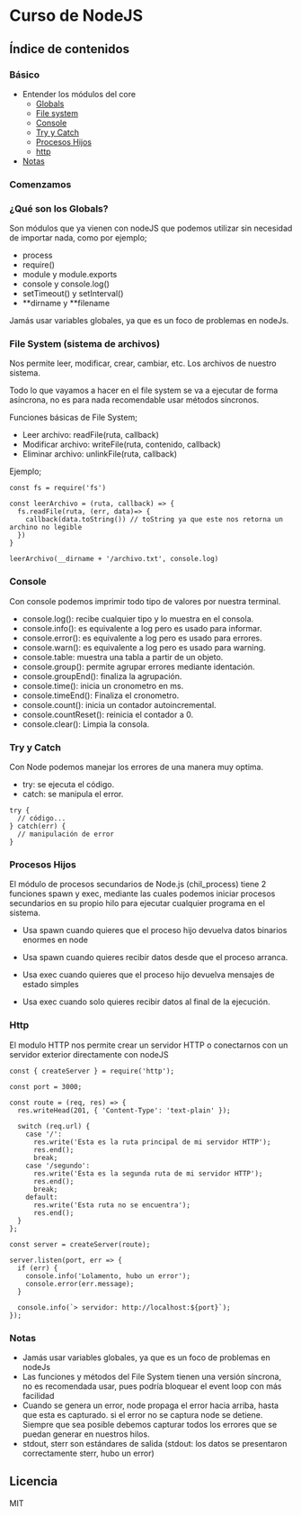 # Curso de NodeJS

## Índice de contenidos

### Básico

- Entender los módulos del core
  - [Globals](#globals)
  - [File system](#file_system)
  - [Console](#console)
  - [Try y Catch](#try_catch)
  - [Procesos Hijos](#procesos_hijos)
  - [http](#http)
- [Notas](#notas)

### Comenzamos

<a name="globals"></a>

### ¿Qué son los Globals?

Son módulos que ya vienen con nodeJS que podemos utilizar sin necesidad de importar nada, como por ejemplo;

- process
- require()
- module y module.exports
- console y console.log()
- setTimeout() y setInterval()
- **dirname y **filename

Jamás usar variables globales, ya que es un foco de problemas en nodeJs.

<a name="file_system"></a>

### File System (sistema de archivos)

Nos permite leer, modificar, crear, cambiar, etc. Los archivos de nuestro sistema.

Todo lo que vayamos a hacer en el file system se va a ejecutar de forma asíncrona, no es para nada recomendable usar métodos síncronos.

Funciones básicas de File System;

- Leer archivo: readFile(ruta, callback)
- Modificar archivo: writeFile(ruta, contenido, callback)
- Eliminar archivo: unlinkFile(ruta, callback)

Ejemplo;

```
const fs = require('fs')

const leerArchivo = (ruta, callback) => {
  fs.readFile(ruta, (err, data)=> {
    callback(data.toString()) // toString ya que este nos retorna un archino no legible
  })
}

leerArchivo(__dirname + '/archivo.txt', console.log)
```

<a name="console"></a>

### Console

Con console podemos imprimir todo tipo de valores por nuestra terminal.

- console.log(): recibe cualquier tipo y lo muestra en el consola.
- console.info(): es equivalente a log pero es usado para informar.
- console.error(): es equivalente a log pero es usado para errores.
- console.warn(): es equivalente a log pero es usado para warning.
- console.table: muestra una tabla a partir de un objeto.
- console.group(): permite agrupar errores mediante identación.
- console.groupEnd(): finaliza la agrupación.
- console.time(): inicia un cronometro en ms.
- console.timeEnd(): Finaliza el cronometro.
- console.count(): inicia un contador autoincremental.
- console.countReset(): reinicia el contador a 0.
- console.clear(): Limpia la consola.

<a name="try_catch"></a>

### Try y Catch

Con Node podemos manejar los errores de una manera muy optima.

- try: se ejecuta el código.
- catch: se manipula el error.

```
try {
  // código...
} catch(err) {
  // manipulación de error
}
```

<a name="procesos_hijos"></a>

### Procesos Hijos

El módulo de procesos secundarios de Node.js (chil_process) tiene 2 funciones spawn y exec, mediante las cuales podemos iniciar procesos secundarios en su propio hilo para ejecutar cualquier programa en el sistema.

- Usa spawn cuando quieres que el proceso hijo devuelva datos binarios enormes en node
- Usa spawn cuando quieres recibir datos desde que el proceso arranca.

- Usa exec cuando quieres que el proceso hijo devuelva mensajes de estado simples
- Usa exec cuando solo quieres recibir datos al final de la ejecución.

<a name="notas"></a>

### Http

El modulo HTTP nos permite crear un servidor HTTP o conectarnos con un servidor exterior directamente con nodeJS

```
const { createServer } = require('http');

const port = 3000;

const route = (req, res) => {
  res.writeHead(201, { 'Content-Type': 'text-plain' });

  switch (req.url) {
    case '/':
      res.write('Esta es la ruta principal de mi servidor HTTP');
      res.end();
      break;
    case '/segundo':
      res.write('Esta es la segunda ruta de mi servidor HTTP');
      res.end();
      break;
    default:
      res.write('Esta ruta no se encuentra');
      res.end();
  }
};

const server = createServer(route);

server.listen(port, err => {
  if (err) {
    console.info('Lolamento, hubo un error');
    console.error(err.message);
  }

  console.info(`> servidor: http://localhost:${port}`);
});
```

<a name="notas"></a>

### Notas

- Jamás usar variables globales, ya que es un foco de problemas en nodeJs
- Las funciones y métodos del File System tienen una versión síncrona, no es recomendada usar, pues podría bloquear el event loop con más facilidad
- Cuando se genera un error, node propaga el error hacia arriba, hasta que esta es capturado. si el error no se captura node se detiene. Siempre que sea posible debemos capturar todos los errores que se puedan generar en nuestros hilos.
- stdout, sterr son estándares de salida (stdout: los datos se presentaron correctamente sterr, hubo un error)

## Licencia

MIT
